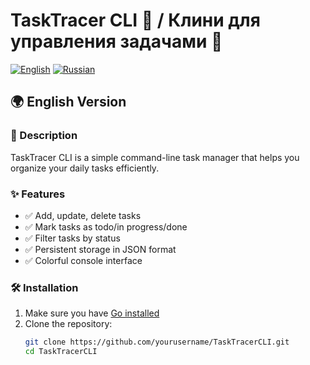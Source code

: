 # TaskTracer CLI 🚀 / Клини для управления задачами 🚀

[![English](https://img.shields.io/badge/Language-English-blue)](README.md)
[![Russian](https://img.shields.io/badge/Язык-Русский-red)](README.md)

## 🌍 English Version

### 📖 Description
TaskTracer CLI is a simple command-line task manager that helps you organize your daily tasks efficiently.

### ✨ Features
- ✅ Add, update, delete tasks
- ✅ Mark tasks as todo/in progress/done
- ✅ Filter tasks by status
- ✅ Persistent storage in JSON format
- ✅ Colorful console interface

### 🛠 Installation
1. Make sure you have [Go installed](https://golang.org/dl/)
2. Clone the repository:
   ```bash
   git clone https://github.com/yourusername/TaskTracerCLI.git
   cd TaskTracerCLI
   ```
